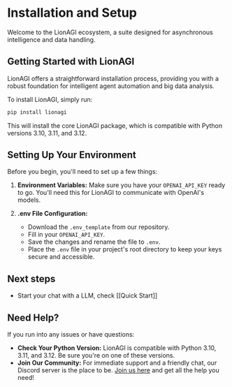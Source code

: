# Installation and Setup

Welcome to the LionAGI ecosystem, a suite designed for asynchronous intelligence and data handling.

## Getting Started with LionAGI

LionAGI offers a straightforward installation process, providing you with a robust foundation for intelligent agent automation and big data analysis.

To install LionAGI, simply run:

```bash
pip install lionagi
```

This will install the core LionAGI package, which is compatible with Python versions 3.10, 3.11, and 3.12.

## Setting Up Your Environment

Before you begin, you'll need to set up a few things:

1. **Environment Variables:**
   Make sure you have your `OPENAI_API_KEY` ready to go. You'll need this for LionAGI to communicate with OpenAI's models.

2. **.env File Configuration:**
   - Download the `.env_template` from our repository.
   - Fill in your `OPENAI_API_KEY`.
   - Save the changes and rename the file to `.env`.
   - Place the `.env` file in your project's root directory to keep your keys secure and accessible.


## Next steps

- Start your chat with a LLM, check [[Quick Start]]


## Need Help?

If you run into any issues or have questions:
- **Check Your Python Version:** LionAGI is compatible with Python 3.10, 3.11, and 3.12. Be sure you're on one of these versions.
- **Join Our Community:** For immediate support and a friendly chat, our Discord server is the place to be. [Join us here]([https://discord.gg/ACnynvvPjt](https://discord.gg/wP8uegpn)) and get all the help you need!
